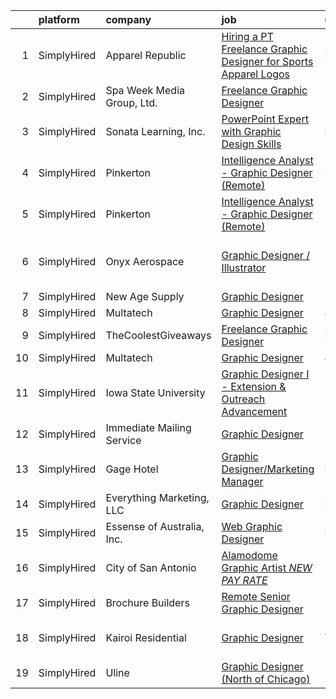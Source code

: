 

|    | platform    | company                    | job                                                                                                                                                                          | update_time   | location                       |
|---:|:------------|:---------------------------|:-----------------------------------------------------------------------------------------------------------------------------------------------------------------------------|:--------------|:-------------------------------|
|  1 | SimplyHired | Apparel Republic           | [Hiring a PT Freelance Graphic Designer for Sports Apparel Logos](https://www.simplyhired.com/job/_11vLc4ayc_PcULzzjkj7S2A7JzXaYc1FzvACVx45CnvXpPAWEtZLQ?q=graphic+designer) | Recently      | Remote                         |
|  2 | SimplyHired | Spa Week Media Group, Ltd. | [Freelance Graphic Designer](https://www.simplyhired.com/job/CryJR9AAKf2L_34sWWK4HpZ5pNw0S29kdN9ZfG4C2bArA1QJeplmqw?q=graphic+designer)                                      | 7d            | Remote                         |
|  3 | SimplyHired | Sonata Learning, Inc.      | [PowerPoint Expert with Graphic Design Skills](https://www.simplyhired.com/job/41uqCRVWclxf_GyN7ivy1fke7kTZ1wvQlxaFFGY7-868HYxOMVlIZA?q=graphic+designer)                    | Recently      | Remote                         |
|  4 | SimplyHired | Pinkerton                  | [Intelligence Analyst - Graphic Designer (Remote)](https://www.simplyhired.com/job/IjcmmtNQLVVdl5VbnRTH4N6M1xTXvqMmA4PSuLhNk9CIsPP9tGIPvA?q=graphic+designer)                | 3d            | Remote                         |
|  5 | SimplyHired | Pinkerton                  | [Intelligence Analyst - Graphic Designer (Remote)](https://www.simplyhired.com/job/IjcmmtNQLVVdl5VbnRTH4N6M1xTXvqMmA4PSuLhNk9CIsPP9tGIPvA?q=graphic+designer)                | 3d            | Remote                         |
|  6 | SimplyHired | Onyx Aerospace             | [Graphic Designer / Illustrator](https://www.simplyhired.com/job/stIJgGLnTGc-REEpOgyTvrjEEaN5cAcWkqK4fzLOTYtUdARYVWXePw?q=graphic+designer)                                  | 5d            | New Braunfels, TX +5 locations |
|  7 | SimplyHired | New Age Supply             | [Graphic Designer](https://www.simplyhired.com/job/sCeEPkalOtofBBYvOj4ve6UMdvW_Dlr3Tc_ec5RpB19sa747fr7xhA?q=graphic+designer)                                                | 7d            | Remote                         |
|  8 | SimplyHired | Multatech                  | [Graphic Designer](https://www.simplyhired.com/job/QMy7x6_kWIZc3altz3WrHgDLNQzt7HP-RFH-RZM6rFNt1NbqzcR5-A?q=graphic+designer)                                                | 4d            | Remote                         |
|  9 | SimplyHired | TheCoolestGiveaways        | [Freelance Graphic Designer](https://www.simplyhired.com/job/RLeVriDFQ-0N3S_bXsJCIexmjRXoQ3XP0WH5-IiM4cMpTwLU6dm8JQ?q=graphic+designer)                                      | Recently      | Remote                         |
| 10 | SimplyHired | Multatech                  | [Graphic Designer](https://www.simplyhired.com/job/QMy7x6_kWIZc3altz3WrHgDLNQzt7HP-RFH-RZM6rFNt1NbqzcR5-A?q=graphic+designer)                                                | 4d            | Remote                         |
| 11 | SimplyHired | Iowa State University      | [Graphic Designer I - Extension & Outreach Advancement](https://www.simplyhired.com/job/6YeBZTL13YpaUZ4-ZekmU5k_i_jVyOEsblC7qiVMzVmcUuEEm9foRA?q=graphic+designer)           | 10d           | Ames, IA                       |
| 12 | SimplyHired | Immediate Mailing Service  | [Graphic Designer](https://www.simplyhired.com/job/Y4_OSlxq-C5fmaK_Cj0U3-bIzTQfXQAA547FyaRTEUcl8XjGsZKYjQ?q=graphic+designer)                                                | 12d           | Liverpool, NY                  |
| 13 | SimplyHired | Gage Hotel                 | [Graphic Designer/Marketing Manager](https://www.simplyhired.com/job/sJlPwwE-pTkc74bnUq8kRQYC4uIHiqO8dZENxIkB4tLOb4CdlSlCnw?q=graphic+designer)                              | Recently      | Marathon, TX                   |
| 14 | SimplyHired | Everything Marketing, LLC  | [Graphic Designer](https://www.simplyhired.com/job/LKoJ5OyuLi9fK1uX73Gh9QqdxY0wx8RdJD8D372zKShkxvC-A6kXZw?q=graphic+designer)                                                | Recently      | Shreveport, LA                 |
| 15 | SimplyHired | Essense of Australia, Inc. | [Web Graphic Designer](https://www.simplyhired.com/job/nt-uboz8RSzBVl9Cd1950lC8q20roEemfTPENpS28LA0lqJWgq8a9w?q=graphic+designer)                                            | Recently      | Lenexa, KS                     |
| 16 | SimplyHired | City of San Antonio        | [Alamodome Graphic Artist *NEW PAY RATE*](https://www.simplyhired.com/job/76ClYXI6cv945zF1nl_1gK28m-hovcx-2Jwhp34srfTR3b3k3-nDhw?q=graphic+designer)                         | 3d            | San Antonio, TX                |
| 17 | SimplyHired | Brochure Builders          | [Remote Senior Graphic Designer](https://www.simplyhired.com/job/6rtRAw_9lBwKTJ7Bu2yh-n8puQIiEu0w7sEBSvpD0vkiADjgEHpwdA?q=graphic+designer)                                  | 11d           | Remote                         |
| 18 | SimplyHired | Kairoi Residential         | [Graphic Designer](https://www.simplyhired.com/job/GyfAQX4t7JASArHP8o-WviBYx-ShpCMAvNTKGP_aYZkonn6Hs47Uvw?q=graphic+designer)                                                | Today         | San Antonio, TX                |
| 19 | SimplyHired | Uline                      | [Graphic Designer (North of Chicago)](https://www.simplyhired.com/job/RzLHb5BWFKaizBPS_Edof1XZMVPkzMPe9HGPedQzpmdSBUqA-TFGkw?q=graphic+designer)                             | 5d            | Chicago, IL                    |